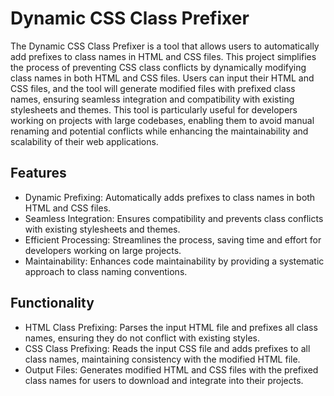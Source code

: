 
# Dynamic CSS Class Prefixer

The Dynamic CSS Class Prefixer is a tool that allows users to automatically add prefixes to class names in HTML and CSS files. This project simplifies the process of preventing CSS class conflicts by dynamically modifying class names in both HTML and CSS files. Users can input their HTML and CSS files, and the tool will generate modified files with prefixed class names, ensuring seamless integration and compatibility with existing stylesheets and themes. This tool is particularly useful for developers working on projects with large codebases, enabling them to avoid manual renaming and potential conflicts while enhancing the maintainability and scalability of their web applications.

## Features

- Dynamic Prefixing: Automatically adds prefixes to class names in both HTML and CSS files.
- Seamless Integration: Ensures compatibility and prevents class conflicts with existing stylesheets and themes.
- Efficient Processing: Streamlines the process, saving time and effort for developers working on large projects.
- Maintainability: Enhances code maintainability by providing a systematic approach to class naming conventions.

## Functionality

- HTML Class Prefixing: Parses the input HTML file and prefixes all class names, ensuring they do not conflict with existing styles.
- CSS Class Prefixing: Reads the input CSS file and adds prefixes to all class names, maintaining consistency with the modified HTML file.
- Output Files: Generates modified HTML and CSS files with the prefixed class names for users to download and integrate into their projects.